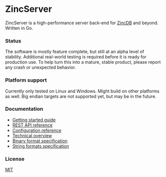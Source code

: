 # ZincServer

ZincServer is a high-performance server back-end for [ZincDB]() and beyond. Written in Go.

### Status

The software is mostly feature complete, but still at an alpha level of stability. Additional real-world testing is required before it is ready for production use. To help turn this into a mature, stable product, please report any crash or unexpected behavior.

### Platform support

Currently only tested on Linux and Windows. Might build on other platforms as well. Big endian targets are not supported yet, but may be in the future.

### Documentation

* [Getting started guide](https://github.com/zincbase/zincserver/blob/master/docs/Getting%20started%20guide.md)
* [REST API reference](https://github.com/zincbase/zincserver/blob/master/docs/REST%20API%20reference.md)
* [Configuration reference](https://github.com/zincbase/zincserver/blob/master/docs/Configuration%20reference.md)
* [Technical overview](https://github.com/zincbase/zincserver/blob/master/docs/Technical%20overview.md)
* [Binary format specification](https://github.com/zincbase/zincserver/blob/master/docs/Binary%20format%20specification.md)
* [String formats specification](https://github.com/zincbase/zincserver/blob/master/docs/String%20formats%20specification.md)

### License

[MIT](https://github.com/zincbase/zincserver/blob/master/LICENSE)